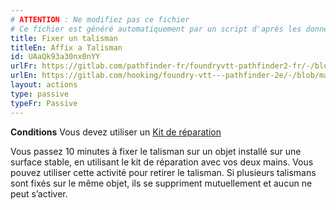 ```yaml
---
# ATTENTION : Ne modifiez pas ce fichier
# Ce fichier est généré automatiquement par un script d'après les données du module Foundry VTT officiel et de sa traduction
title: Fixer un talisman
titleEn: Affix a Talisman
id: UAaQk93a30nx0nYY
urlFr: https://gitlab.com/pathfinder-fr/foundryvtt-pathfinder2-fr/-/blob/master/data/actions/UAaQk93a30nx0nYY.htm
urlEn: https://gitlab.com/hooking/foundry-vtt---pathfinder-2e/-/blob/master/packs/data/actions.db/affix-a-talisman.json
layout: actions
type: passive
typeFr: Passive
---
```

**Conditions** Vous devez utiliser un [Kit de réparation](../équipements/kit-de-réparation.html)

Vous passez 10 minutes à fixer le talisman sur un objet installé sur une surface stable, en utilisant le kit de réparation avec vos deux mains. Vous pouvez utiliser cette activité pour retirer le talisman. Si plusieurs talismans sont fixés sur le même objet, ils se suppriment mutuellement et aucun ne peut s’activer.
